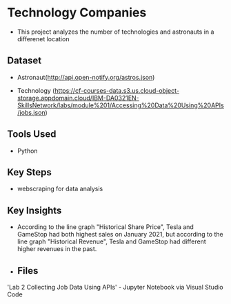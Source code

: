 # Technology Companies

- This project analyzes the number of technologies and astronauts in a differenet location 

## Dataset
- Astronaut(http://api.open-notify.org/astros.json)

- Technology (https://cf-courses-data.s3.us.cloud-object-storage.appdomain.cloud/IBM-DA0321EN-SkillsNetwork/labs/module%201/Accessing%20Data%20Using%20APIs/jobs.json)

## Tools Used
- Python 

## Key Steps
- webscraping for data analysis 

## Key Insights
- According to the line graph "Historical Share Price", Tesla and GameStop had both highest sales on January 2021, but according to the line graph "Historical Revenue", Tesla and GameStop had different higher revenues in the past.  

- ## Files
'Lab 2 Collecting Job Data Using APIs' - Jupyter Notebook via Visual Studio Code
